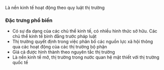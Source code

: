 Là nền kinh tế hoạt động theo quy luật thị trường

### Đặc trưng phổ biến
- Có sự đa dạng của các chủ thể kinh tế, có nhiều hình thức sở hữu. Các chủ thể kinh tế bình đẳng trước pháp luật
- Thị trường quyết định trong việc phân bố các nguồn lực xã hội thông qua các hoạt động của các thị trường bộ phận
- Giá cả được hình thành theo nguyên tắc thị trường
- Là nền kinh tế mở, thị trường trong nước quan hệ mật thiết với thị trường quốc tế
